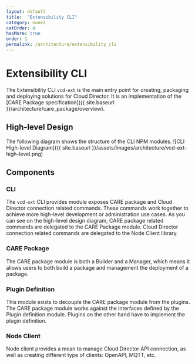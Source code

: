 ```yaml
---
layout: default
title:  "Extensibility CLI"
category: none2
catOrder: 4
hasMore: true
order: 1
permalink: /architecture/extensibility_cli
---
```

# Extensibility CLI

The Extensibility CLI `vcd-ext` is the main entry point for creating, packaging and deploying solutions for Cloud Director. It is an implementation of the [CARE Package specification]({{ site.baseurl }}/architecture/care_package/overview).

## High-level Design
The following diagram shows the structure of the CLI NPM modules.
![CLI High-level Diagram]({{ site.baseurl }}/assets/images/architecture/vcd-ext-high-level.png)

## Components

### CLI
The `vcd-ext` CLI provides module exposes CARE package and Cloud Director connection related commands. These commands work together to achieve more high-level development or administration use cases. As you can see on the high-level design diagram, CARE package related commands are delegated to the CARE Package module. Cloud Director connection related commands are delegated to the Node Client library.

### CARE Package
The CARE package module is both a Builder and a Manager, which means it allows users to both build a package and management the deployment of a package.

### Plugin Definition
This module exists to decouple the CARE package module from the plugins. The CARE package module works against the interfaces defined by the Plugin definition module. Plugins on the other hand have to implement the plugin definition.

### Node Client
Node client provides a mean to manage Cloud Director API connection, as well as creating different type of clients: OpenAPI, MQTT, etc.